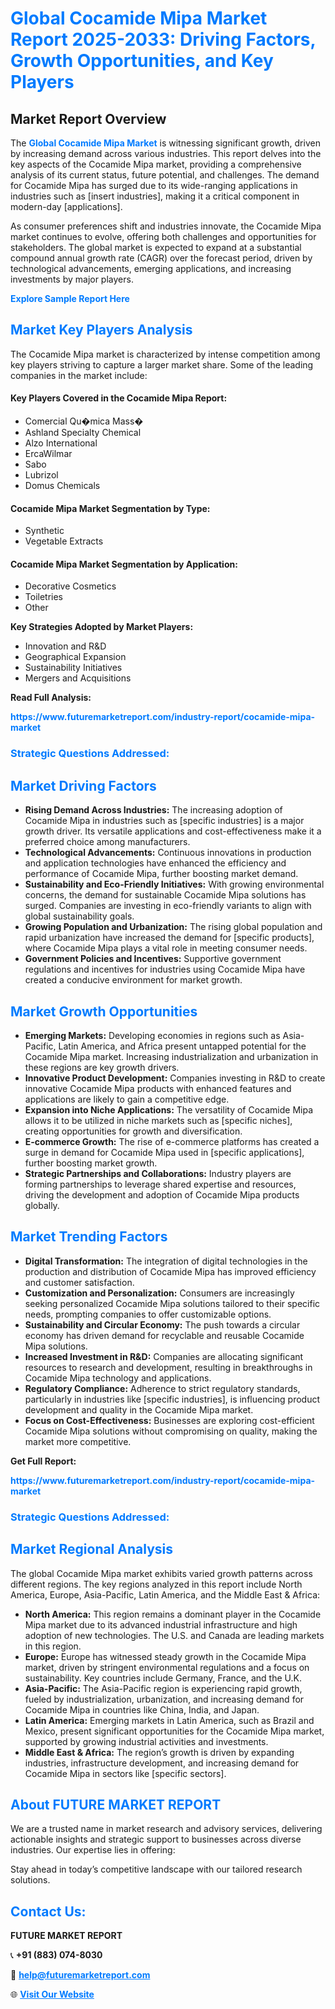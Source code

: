 <h1 style="color: #007BFF;">Global Cocamide Mipa Market Report 2025-2033: Driving Factors, Growth Opportunities, and Key Players</h1>

<section id="overview">
<h2>Market Report Overview</h2>
<p>The <a href="https://www.futuremarketreport.com/industry-report/cocamide-mipa-market" style="color: #007BFF; text-decoration: none;"><strong>Global Cocamide Mipa Market</strong></a> is witnessing significant growth, driven by increasing demand across various industries. This report delves into the key aspects of the Cocamide Mipa market, providing a comprehensive analysis of its current status, future potential, and challenges. The demand for Cocamide Mipa has surged due to its wide-ranging applications in industries such as [insert industries], making it a critical component in modern-day [applications].</p>
<p>As consumer preferences shift and industries innovate, the Cocamide Mipa market continues to evolve, offering both challenges and opportunities for stakeholders. The global market is expected to expand at a substantial compound annual growth rate (CAGR) over the forecast period, driven by technological advancements, emerging applications, and increasing investments by major players.</p>
</section>

<section id="overview">
<p><a href="https://www.futuremarketreport.com/request-sample/reportId=33372" style="color: #007BFF; text-decoration: none;"><strong>Explore Sample Report Here</strong></a></p>
</section>

<section id="key-players">
<h2 style="color: #007BFF;">Market Key Players Analysis</h2>
<p>The Cocamide Mipa market is characterized by intense competition among key players striving to capture a larger market share. Some of the leading companies in the market include:</p>
<h4>Key Players Covered in the Cocamide Mipa Report:</h4>
<ul><li>Comercial Qu�mica Mass�</li><li>Ashland Specialty Chemical</li><li>Alzo International</li><li>ErcaWilmar</li><li>Sabo</li><li>Lubrizol</li><li>Domus Chemicals</li></ul>
<h4>Cocamide Mipa Market Segmentation by Type:</h4>
<ul><li>Synthetic</li><li>Vegetable Extracts</li></ul>

<h4>Cocamide Mipa Market Segmentation by Application:</h4>
<ul><li>Decorative Cosmetics</li><li>Toiletries</li><li>Other</li></ul>
<p><strong>Key Strategies Adopted by Market Players:</strong></p>
<ul>
<li>Innovation and R&D</li>
<li>Geographical Expansion</li>
<li>Sustainability Initiatives</li>
<li>Mergers and Acquisitions</li>
</ul>
</section>

<section>
<p><strong>Read Full Analysis: </strong></p><a href="https://www.futuremarketreport.com/industry-report/cocamide-mipa-market" style="color: #007BFF; text-decoration: none;"><strong>https://www.futuremarketreport.com/industry-report/cocamide-mipa-market</strong></a>
<h3 style="color: #007BFF;">Strategic Questions Addressed:</h3>
</section>

<section id="driving-factors">
<h2 style="color: #007BFF;">Market Driving Factors</h2>
<ul>
<li><strong>Rising Demand Across Industries:</strong> The increasing adoption of Cocamide Mipa in industries such as [specific industries] is a major growth driver. Its versatile applications and cost-effectiveness make it a preferred choice among manufacturers.</li>
<li><strong>Technological Advancements:</strong> Continuous innovations in production and application technologies have enhanced the efficiency and performance of Cocamide Mipa, further boosting market demand.</li>
<li><strong>Sustainability and Eco-Friendly Initiatives:</strong> With growing environmental concerns, the demand for sustainable Cocamide Mipa solutions has surged. Companies are investing in eco-friendly variants to align with global sustainability goals.</li>
<li><strong>Growing Population and Urbanization:</strong> The rising global population and rapid urbanization have increased the demand for [specific products], where Cocamide Mipa plays a vital role in meeting consumer needs.</li>
<li><strong>Government Policies and Incentives:</strong> Supportive government regulations and incentives for industries using Cocamide Mipa have created a conducive environment for market growth.</li>
</ul>
</section>

<section id="growth-opportunities">
<h2 style="color: #007BFF;">Market Growth Opportunities</h2>
<ul>
<li><strong>Emerging Markets:</strong> Developing economies in regions such as Asia-Pacific, Latin America, and Africa present untapped potential for the Cocamide Mipa market. Increasing industrialization and urbanization in these regions are key growth drivers.</li>
<li><strong>Innovative Product Development:</strong> Companies investing in R&D to create innovative Cocamide Mipa products with enhanced features and applications are likely to gain a competitive edge.</li>
<li><strong>Expansion into Niche Applications:</strong> The versatility of Cocamide Mipa allows it to be utilized in niche markets such as [specific niches], creating opportunities for growth and diversification.</li>
<li><strong>E-commerce Growth:</strong> The rise of e-commerce platforms has created a surge in demand for Cocamide Mipa used in [specific applications], further boosting market growth.</li>
<li><strong>Strategic Partnerships and Collaborations:</strong> Industry players are forming partnerships to leverage shared expertise and resources, driving the development and adoption of Cocamide Mipa products globally.</li>
</ul>
</section>

<section id="trending-factors">
<h2 style="color: #007BFF;">Market Trending Factors</h2>
<ul>
<li><strong>Digital Transformation:</strong> The integration of digital technologies in the production and distribution of Cocamide Mipa has improved efficiency and customer satisfaction.</li>
<li><strong>Customization and Personalization:</strong> Consumers are increasingly seeking personalized Cocamide Mipa solutions tailored to their specific needs, prompting companies to offer customizable options.</li>
<li><strong>Sustainability and Circular Economy:</strong> The push towards a circular economy has driven demand for recyclable and reusable Cocamide Mipa solutions.</li>
<li><strong>Increased Investment in R&D:</strong> Companies are allocating significant resources to research and development, resulting in breakthroughs in Cocamide Mipa technology and applications.</li>
<li><strong>Regulatory Compliance:</strong> Adherence to strict regulatory standards, particularly in industries like [specific industries], is influencing product development and quality in the Cocamide Mipa market.</li>
<li><strong>Focus on Cost-Effectiveness:</strong> Businesses are exploring cost-efficient Cocamide Mipa solutions without compromising on quality, making the market more competitive.</li>
</ul>
</section>

<section>
<p><strong>Get Full Report: </strong></p><a href="https://www.futuremarketreport.com/industry-report/cocamide-mipa-market" style="color: #007BFF; text-decoration: none;"><strong>https://www.futuremarketreport.com/industry-report/cocamide-mipa-market</strong></a>
<h3 style="color: #007BFF;">Strategic Questions Addressed:</h3>
</section>


<section id="regional-analysis">
<h2 style="color: #007BFF;">Market Regional Analysis</h2>
<p>The global Cocamide Mipa market exhibits varied growth patterns across different regions. The key regions analyzed in this report include North America, Europe, Asia-Pacific, Latin America, and the Middle East & Africa:</p>
<ul>
<li><strong>North America:</strong> This region remains a dominant player in the Cocamide Mipa market due to its advanced industrial infrastructure and high adoption of new technologies. The U.S. and Canada are leading markets in this region.</li>
<li><strong>Europe:</strong> Europe has witnessed steady growth in the Cocamide Mipa market, driven by stringent environmental regulations and a focus on sustainability. Key countries include Germany, France, and the U.K.</li>
<li><strong>Asia-Pacific:</strong> The Asia-Pacific region is experiencing rapid growth, fueled by industrialization, urbanization, and increasing demand for Cocamide Mipa in countries like China, India, and Japan.</li>
<li><strong>Latin America:</strong> Emerging markets in Latin America, such as Brazil and Mexico, present significant opportunities for the Cocamide Mipa market, supported by growing industrial activities and investments.</li>
<li><strong>Middle East & Africa:</strong> The region’s growth is driven by expanding industries, infrastructure development, and increasing demand for Cocamide Mipa in sectors like [specific sectors].</li>
</ul>
</section>

<footer>
<h2 style="color: #007BFF;">About FUTURE MARKET REPORT</h2>
<p>We are a trusted name in market research and advisory services, delivering actionable insights and strategic support to businesses across diverse industries. Our expertise lies in offering:</p>

<p>Stay ahead in today’s competitive landscape with our tailored research solutions.</p>

<h2 style="color: #007BFF;">Contact Us:</h2>
<p><strong>FUTURE MARKET REPORT</strong></p>
<p>📞 <strong>+91 (883) 074-8030</strong></p>
<p>📧 <strong><a href="mailto:help@futuremarketreport.com" style="color: #007BFF;">help@futuremarketreport.com</a></strong></p>
<p>🌐 <strong><a href="https://www.futuremarketreport.com/" style="color: #007BFF;">Visit Our Website</a></strong></p>
</footer>